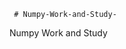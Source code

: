      # Numpy-Work-and-Study-
Numpy Work and Study 
                
                
                                  
                                  
                                                  
                                                                                               
                                                                                                                                     
                                                     
           
                    
               
                                 
                           
                                     
             
               
                    
               
                  
